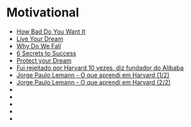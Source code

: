 # Motivational

* [How Bad Do You Want It](https://www.youtube.com/watch?v=uggp6syKMFI)
* [Live Your Dream](https://www.youtube.com/watch?v=-5hUdhQPcJs)
* [Why Do We Fall](https://www.youtube.com/watch?v=akDMSM1c18M)
* [6 Secrets to Success](https://www.youtube.com/watch?v=PbyTvcYHXAY)
* [Protect your Dream](https://www.youtube.com/watch?v=xLjvHyIKZbc)
* [Fui rejeitado por Harvard 10 vezes, diz fundador do Alibaba](http://exame.abril.com.br/carreira/noticias/fui-rejeitado-por-harvard-10-vezes-diz-fundador-do-alibaba)
* [Jorge Paulo Lemann - O que aprendi em Harvard (1/2)](https://www.youtube.com/watch?v=rhaeYj7cln0)
* [Jorge Paulo Lemann - O que aprendi em Harvard (2/2)](https://www.youtube.com/watch?v=UnnGa_iCm74)
* []()
* []()
* []()
* []()
* []()